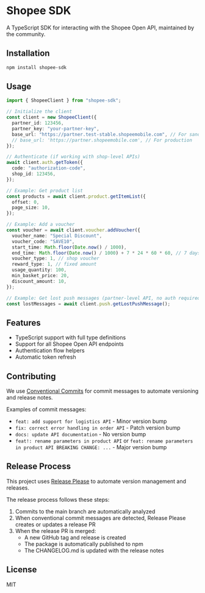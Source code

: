 # Shopee SDK

A TypeScript SDK for interacting with the Shopee Open API, maintained by the community.

## Installation

```bash
npm install shopee-sdk
```

## Usage

```typescript
import { ShopeeClient } from "shopee-sdk";

// Initialize the client
const client = new ShopeeClient({
  partner_id: 123456,
  partner_key: "your-partner-key",
  base_url: "https://partner.test-stable.shopeemobile.com", // For sandbox
  // base_url: 'https://partner.shopeemobile.com', // For production
});

// Authenticate (if working with shop-level APIs)
await client.auth.getToken({
  code: "authorization-code",
  shop_id: 123456,
});

// Example: Get product list
const products = await client.product.getItemList({
  offset: 0,
  page_size: 10,
});

// Example: Add a voucher
const voucher = await client.voucher.addVoucher({
  voucher_name: "Special Discount",
  voucher_code: "SAVE10",
  start_time: Math.floor(Date.now() / 1000),
  end_time: Math.floor(Date.now() / 1000) + 7 * 24 * 60 * 60, // 7 days
  voucher_type: 1, // shop voucher
  reward_type: 1, // fixed amount
  usage_quantity: 100,
  min_basket_price: 20,
  discount_amount: 10,
});

// Example: Get lost push messages (partner-level API, no auth required)
const lostMessages = await client.push.getLostPushMessage();
```

## Features

- TypeScript support with full type definitions
- Support for all Shopee Open API endpoints
- Authentication flow helpers
- Automatic token refresh

## Contributing

We use [Conventional Commits](https://www.conventionalcommits.org/) for commit messages to automate versioning and release notes.

Examples of commit messages:

- `feat: add support for logistics API` - Minor version bump
- `fix: correct error handling in order API` - Patch version bump
- `docs: update API documentation` - No version bump
- `feat!: rename parameters in product API` or `feat: rename parameters in product API BREAKING CHANGE: ...` - Major version bump

## Release Process

This project uses [Release Please](https://github.com/googleapis/release-please) to automate version management and releases.

The release process follows these steps:

1. Commits to the main branch are automatically analyzed
2. When conventional commit messages are detected, Release Please creates or updates a release PR
3. When the release PR is merged:
   - A new GitHub tag and release is created
   - The package is automatically published to npm
   - The CHANGELOG.md is updated with the release notes

## License

MIT
